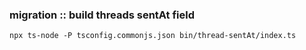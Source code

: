 ### migration :: build threads sentAt field

```
npx ts-node -P tsconfig.commonjs.json bin/thread-sentAt/index.ts
```
